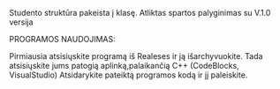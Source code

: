 Studento struktūra pakeista į klasę.
Atliktas spartos palyginimas su V.1.0 versija



PROGRAMOS NAUDOJIMAS:

Pirmiausia atsisiųskite programą iš Realeses ir ją išarchyvuokite. Tada atsisiųskite jums patogią aplinką,palaikančią C++ (CodeBlocks, VisualStudio) Atsidarykite pateiktą programos kodą ir jį paleiskite.

